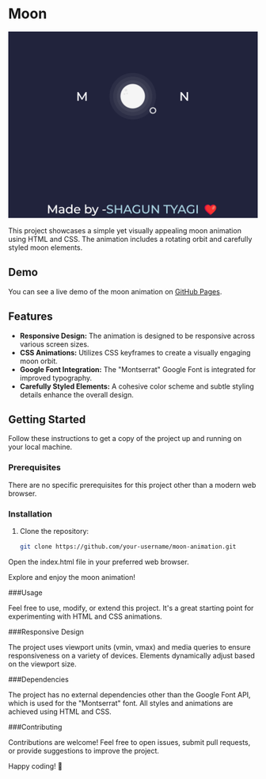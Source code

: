 # Moon
![Moon Animation](screenshot.png)

This project showcases a simple yet visually appealing moon animation using HTML and CSS. The animation includes a rotating orbit and carefully styled moon elements.
## Demo

You can see a live demo of the moon animation on [GitHub Pages](#theshaguntyagi.github.io/Moon/).

## Features

- **Responsive Design:** The animation is designed to be responsive across various screen sizes.
- **CSS Animations:** Utilizes CSS keyframes to create a visually engaging moon orbit.
- **Google Font Integration:** The "Montserrat" Google Font is integrated for improved typography.
- **Carefully Styled Elements:** A cohesive color scheme and subtle styling details enhance the overall design.

## Getting Started

Follow these instructions to get a copy of the project up and running on your local machine.

### Prerequisites

There are no specific prerequisites for this project other than a modern web browser.

### Installation

1. Clone the repository:

   ```bash
   git clone https://github.com/your-username/moon-animation.git
Open the index.html file in your preferred web browser.

Explore and enjoy the moon animation!

###Usage

Feel free to use, modify, or extend this project. It's a great starting point for experimenting with HTML and CSS animations.

###Responsive Design

The project uses viewport units (vmin, vmax) and media queries to ensure responsiveness on a variety of devices. Elements dynamically adjust based on the viewport size.

###Dependencies
 
The project has no external dependencies other than the Google Font API, which is used for the "Montserrat" font. All styles and animations are achieved using HTML and CSS.

###Contributing

Contributions are welcome! Feel free to open issues, submit pull requests, or provide suggestions to improve the project.

Happy coding! 🚀



